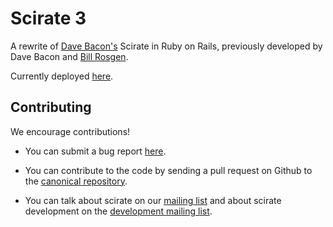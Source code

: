 # Scirate 3

A rewrite of [Dave Bacon's](http://dabacon.org) Scirate in Ruby on Rails, previously developed by Dave Bacon and [Bill Rosgen](http://intractable.ca/bill/).

Currently deployed [here](https://scirate3.herokuapp.com/).

## Contributing

We encourage contributions!

* You can submit a bug report [here](https://github.com/draftable/scirate3/issues).

* You can contribute to the code by sending a pull request on Github to the [canonical repository](https://github.com/draftable/scirate3).

* You can talk about scirate on our [mailing list](https://groups.google.com/forum/?fromgroups=#!forum/scirate) and about scirate development on the [development mailing list](https://groups.google.com/forum/?fromgroups=#!forum/scirate-dev).